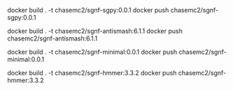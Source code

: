 docker build . -t chasemc2/sgnf-sgpy:0.0.1
docker push chasemc2/sgnf-sgpy:0.0.1

docker build . -t chasemc2/sgnf-antismash:6.1.1
docker push chasemc2/sgnf-antismash:6.1.1

docker build . -t chasemc2/sgnf-minimal:0.0.1
docker push chasemc2/sgnf-minimal:0.0.1

docker build . -t chasemc2/sgnf-hmmer:3.3.2
docker push chasemc2/sgnf-hmmer:3.3.2
